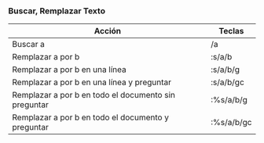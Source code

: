 ### Buscar, Remplazar Texto

Acción      | Teclas
------------|-------
Buscar a | /a
Remplazar a por b | :s/a/b
Remplazar a por b en una línea | :s/a/b/g
Remplazar a por b en una línea y preguntar | :s/a/b/gc
Remplazar a por b en todo el documento sin preguntar | :%s/a/b/g
Remplazar a por b en todo el documento y preguntar | :%s/a/b/gc

